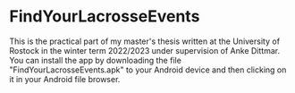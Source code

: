 # FindYourLacrosseEvents
This is the practical part of my master's thesis written at the University of Rostock in the winter term 2022/2023 under supervision of Anke Dittmar.
You can install the app by downloading the file "FindYourLacrosseEvents.apk" to your Android device and then clicking on it in your Android file browser. 
